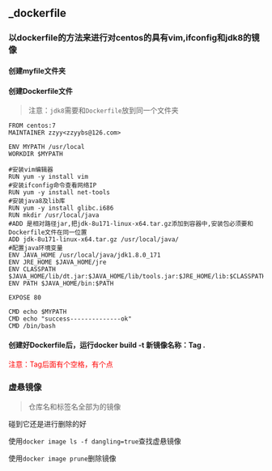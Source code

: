 ## _dockerfile

### 以dockerfile的方法来进行对centos的具有vim,ifconfig和jdk8的镜像

#### 创建myfile文件夹

#### 创建Dockerfile文件

> 注意：`jdk8`需要和`Dockerfile`放到同一个文件夹

```shell
FROM centos:7												
MAINTAINER zzyy<zzyybs@126.com>								
														
ENV MYPATH /usr/local										
WORKDIR $MYPATH

#安装vim编辑器
RUN yum -y install vim
#安装ifconfig命令查看网络IP
RUN yum -y install net-tools
#安装java8及lib库
RUN yum -y install glibc.i686
RUN mkdir /usr/local/java
#ADD 是相对路径jar,把jdk-8u171-linux-x64.tar.gz添加到容器中,安装包必须要和Dockerfile文件在同一位置
ADD jdk-8u171-linux-x64.tar.gz /usr/local/java/
#配置java环境变量
ENV JAVA_HOME /usr/local/java/jdk1.8.0_171
ENV JRE_HOME $JAVA_HOME/jre
ENV CLASSPATH $JAVA_HOME/lib/dt.jar:$JAVA_HOME/lib/tools.jar:$JRE_HOME/lib:$CLASSPATH
ENV PATH $JAVA_HOME/bin:$PATH

EXPOSE 80

CMD echo $MYPATH
CMD echo "success--------------ok"
CMD /bin/bash
```

#### 创建好Dockerfile后，运行docker build -t 新镜像名称：Tag .

<font color="red">注意：Tag后面有个空格，有个点</font>

### 虚悬镜像

> 仓库名和标签名全部为<none>的镜像

碰到它还是进行删除的好

使用`docker image ls -f dangling=true`查找虚悬镜像

使用`docker image prune`删除镜像

